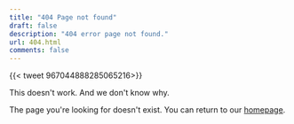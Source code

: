 ```yaml
---
title: "404 Page not found"
draft: false
description: "404 error page not found."
url: 404.html
comments: false
---
```


{{< tweet 967044888285065216>}}

This doesn't work. And we don't know why. 

The page you're looking for doesn't exist. You can return to our [homepage](/).